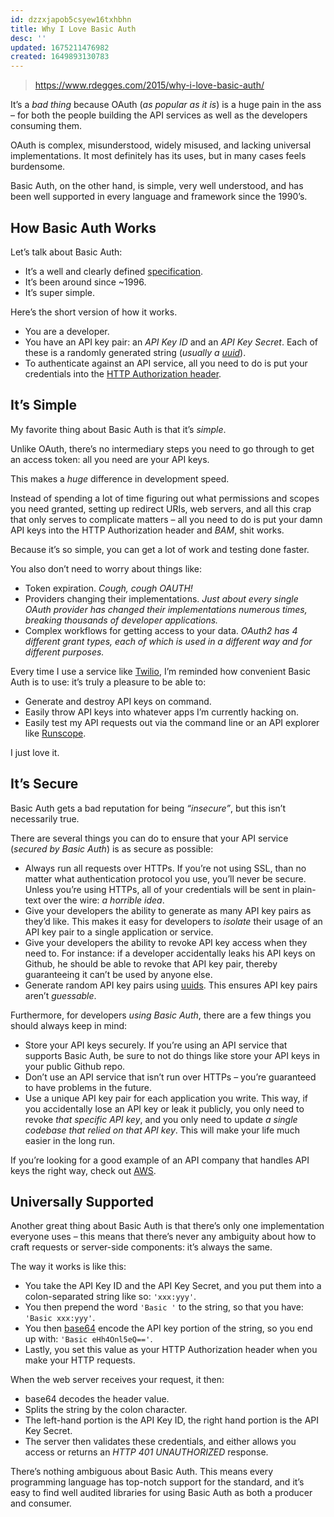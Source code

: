 ```yaml
---
id: dzzxjapob5csyew16txhbhn
title: Why I Love Basic Auth
desc: ''
updated: 1675211476982
created: 1649893130783
---
```


> https://www.rdegges.com/2015/why-i-love-basic-auth/

It’s a _bad thing_ because OAuth (_as popular as it is_) is a huge pain in the ass – for both the people building the API services as well as the developers consuming them.

OAuth is complex, misunderstood, widely misused, and lacking universal implementations. It most definitely has its uses, but in many cases feels burdensome.

Basic Auth, on the other hand, is simple, very well understood, and has been well supported in every language and framework since the 1990’s.

## How Basic Auth Works

Let’s talk about Basic Auth:

- It’s a well and clearly defined [specification](http://tools.ietf.org/html/rfc2617 "HTTP Basic Auth / Digest Auth Spec").
- It’s been around since ~1996.
- It’s super simple.

Here’s the short version of how it works.

- You are a developer.
- You have an API key pair: an _API Key ID_ and an _API Key Secret_. Each of these is a randomly generated string (_usually a [uuid](http://en.wikipedia.org/wiki/Universally_unique_identifier "UUID on Wikipedia")_).
- To authenticate against an API service, all you need to do is put your credentials into the [HTTP Authorization header](http://www.w3.org/Protocols/rfc2616/rfc2616-sec14.html "HTTP Headers Spec").

## It’s Simple

My favorite thing about Basic Auth is that it’s _simple_.

Unlike OAuth, there’s no intermediary steps you need to go through to get an access token: all you need are your API keys.

This makes a _huge_ difference in development speed.

Instead of spending a lot of time figuring out what permissions and scopes you need granted, setting up redirect URIs, web servers, and all this crap that only serves to complicate matters – all you need to do is put your damn API keys into the HTTP Authorization header and _BAM_, shit works.

Because it’s so simple, you can get a lot of work and testing done faster.

You also don’t need to worry about things like:

- Token expiration. _Cough, cough OAUTH!_
- Providers changing their implementations. _Just about every single OAuth provider has changed their implementations numerous times, breaking thousands of developer applications._
- Complex workflows for getting access to your data. _OAuth2 has 4 different grant types, each of which is used in a different way and for different purposes._

Every time I use a service like [Twilio](https://www.twilio.com/ "Twilio"), I’m reminded how convenient Basic Auth is to use: it’s truly a pleasure to be able to:

- Generate and destroy API keys on command.
- Easily throw API keys into whatever apps I’m currently hacking on.
- Easily test my API requests out via the command line or an API explorer like [Runscope](https://www.runscope.com/ "Runscope").

I just love it.

## It’s Secure

Basic Auth gets a bad reputation for being _“insecure”_, but this isn’t necessarily true.

There are several things you can do to ensure that your API service (_secured by Basic Auth_) is as secure as possible:

- Always run all requests over HTTPs. If you’re not using SSL, than no matter what authentication protocol you use, you’ll never be secure. Unless you’re using HTTPs, all of your credentials will be sent in plain-text over the wire: _a horrible idea_.
- Give your developers the ability to generate as many API key pairs as they’d like. This makes it easy for developers to _isolate_ their usage of an API key pair to a single application or service.
- Give your developers the ability to revoke API key access when they need to. For instance: if a developer accidentally leaks his API keys on Github, he should be able to revoke that API key pair, thereby guaranteeing it can’t be used by anyone else.
- Generate random API key pairs using [uuids](http://en.wikipedia.org/wiki/Universally_unique_identifier "UUID on Wikipedia"). This ensures API key pairs aren’t _guessable_.

Furthermore, for developers _using Basic Auth_, there are a few things you should always keep in mind:

- Store your API keys securely. If you’re using an API service that supports Basic Auth, be sure to not do things like store your API keys in your public Github repo.
- Don’t use an API service that isn’t run over HTTPs – you’re guaranteed to have problems in the future.
- Use a unique API key pair for each application you write. This way, if you accidentally lose an API key or leak it publicly, you only need to revoke _that specific API key_, and you only need to update _a single codebase that relied on that API key_. This will make your life much easier in the long run.

If you’re looking for a good example of an API company that handles API keys the right way, check out [AWS](http://aws.amazon.com/ "Amazon Web Services").

## Universally Supported

Another great thing about Basic Auth is that there’s only one implementation everyone uses – this means that there’s never any ambiguity about how to craft requests or server-side components: it’s always the same.

The way it works is like this:

- You take the API Key ID and the API Key Secret, and you put them into a colon-separated string like so: `'xxx:yyy'`.
- You then prepend the word `'Basic '` to the string, so that you have: `'Basic xxx:yyy'`.
- You then [base64](http://en.wikipedia.org/wiki/Base64 "Base64 on Wikipedia") encode the API key portion of the string, so you end up with: `'Basic eHh4Onl5eQ=='`.
- Lastly, you set this value as your HTTP Authorization header when you make your HTTP requests.

When the web server receives your request, it then:

- base64 decodes the header value.
- Splits the string by the colon character.
- The left-hand portion is the API Key ID, the right hand portion is the API Key Secret.
- The server then validates these credentials, and either allows you access or returns an _HTTP 401 UNAUTHORIZED_ response.

There’s nothing ambiguous about Basic Auth. This means every programming language has top-notch support for the standard, and it’s easy to find well audited libraries for using Basic Auth as both a producer and consumer.
